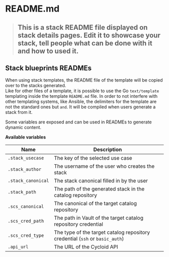 # README.md

> ## This is a stack README file displayed on stack details pages. Edit it to showcase your stack, tell people what can be done with it and how to used it.

## Stack blueprints READMEs

When using stack templates, the README file of the template will be copied over to the stacks generated.  
Like for other files of a template, it is possible to use the Go `text/template` templating inside the template `README.md` file. 
In order to not interfere with other templating systems, like Ansible, the delimiters for the template are not the standard ones but ` and `.
It will be compiled when users generate a stack from it.

Some variables are exposed and can be used in READMEs to generate dynamic content.

**Available variables**

| Name | Description |
|--|--|
| `.stack_usecase` | The key of the selected use case |
| `.stack_author` | The username of the user who creates the stack |
| `.stack_canonical` | The stack canonical filled in by the user |
| `.stack_path` | The path of the generated stack in the catalog repository |
| `.scs_canonical` | The canonical of the target catalog repository |
| `.scs_cred_path` | The path in Vault of the target catalog repository credential |
| `.scs_cred_type` | The type of the target catalog repository credential (`ssh` or `basic_auth`) |
| `.api_url` | The URL of the Cycloid API |
